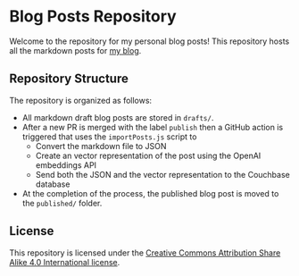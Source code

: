 # Blog Posts Repository

Welcome to the repository for my personal blog posts! This repository hosts all the markdown posts for [my blog](https://bengreenberg.dev/blog).

## Repository Structure

The repository is organized as follows:

* All markdown draft blog posts are stored in `drafts/`.
* After a new PR is merged with the label `publish` then a GitHub action is triggered that uses the `importPosts.js` script to 
    * Convert the markdown file to JSON
    * Create an vector representation of the post using the OpenAI embeddings API
    * Send both the JSON and the vector representation to the Couchbase database
* At the completion of the process, the published blog post is moved to the `published/` folder.

## License

This repository is licensed under the [Creative Commons Attribution Share Alike 4.0 International license](LICENSE).